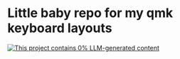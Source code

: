 # Little baby repo for my qmk keyboard layouts
[![This project contains 0% LLM-generated content](https://brainmade.org/88x31-dark.png)](https://brainmade.org/)
